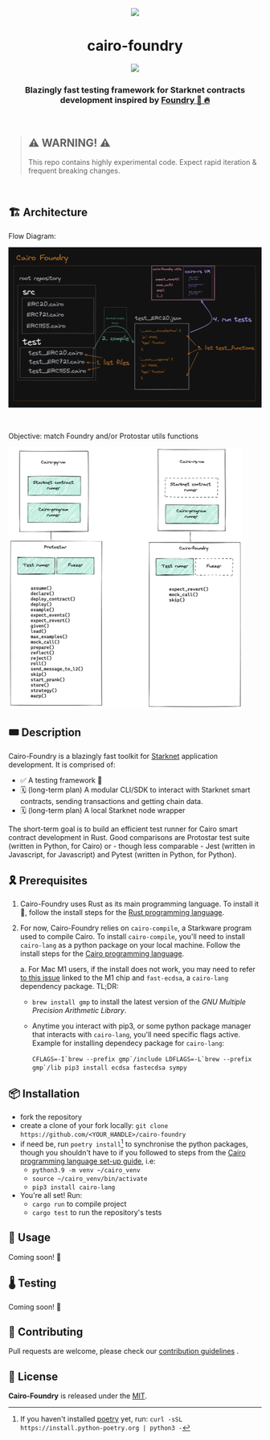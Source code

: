 <p align="center">
    <img width="150" src="resources/img/logo.png">
</p>
<div align="center">
  <h1 align="center">cairo-foundry</h1>
  <p align="center">
    <a href="https://discord.gg/mCTgxg52">
        <img src="https://img.shields.io/badge/Discord-6666FF?style=for-the-badge&logo=discord&logoColor=white">
    </a>
  </p>
  
  <h3 align="center">Blazingly fast testing framework for Starknet contracts development inspired by <a href="https://github.com/foundry-rs/foundry"> Foundry 🦀 🔥 </a></h3>
</div>

<br>

> ## ⚠️ WARNING! ⚠️
>
> This repo contains highly experimental code.
> Expect rapid iteration & frequent breaking changes.

<br>

## 🏗️ Architecture

Flow Diagram:

![cairo-foundry-architecture-diagram](resources/img/flow_diagram.png)

</br>

Objective: match Foundry and/or Protostar utils functions

![cairo-foundry](resources/img/architecture.png)

## 🎟️ Description

Cairo-Foundry is a blazingly fast toolkit for [Starknet](https://starknet.io/) application development. It is comprised of:

-   ✅ A testing framework 🦀
-   🗓️ (long-term plan) A modular CLI/SDK to interact with Starknet smart contracts, sending transactions and getting chain data.
-   🗓️ (long-term plan) A local Starknet node wrapper

The short-term goal is to build an efficient test runner for Cairo smart contract development in Rust. Good comparisons are Protostar test suite (written in Python, for Cairo) or - though less comparable - Jest (written in Javascript, for Javascript) and Pytest (written in Python, for Python).

## 🎗️ Prerequisites

1. Cairo-Foundry uses Rust as its main programming language. To install it 🦀, follow the install steps for the [Rust programming language](https://www.rust-lang.org/tools/install).
2. For now, Cairo-Foundry relies on `cairo-compile`, a Starkware program used to compile Cairo. To install `cairo-compile`, you'll need to install `cairo-lang` as a python package on your local machine. Follow the install steps for the [Cairo programming language](https://www.cairo-lang.org/docs/quickstart.html).

    a. For Mac M1 users, if the install does not work, you may need to refer [to this issue](https://github.com/OpenZeppelin/nile/issues/22) linked to the M1 chip and `fast-ecdsa`, a `cairo-lang` dependency package.
    TL;DR:

    - `brew install gmp` to install the latest version of the _GNU Multiple Precision Arithmetic Library_.
    - Anytime you interact with pip3, or some python package manager that interacts with `cairo-lang`, you'll need specific flags active. Example for installing dependecy package for `cairo-lang`:

        `` CFLAGS=-I`brew --prefix gmp`/include LDFLAGS=-L`brew --prefix gmp`/lib pip3 install ecdsa fastecdsa sympy ``

## 📦 Installation

-   fork the repository
-   create a clone of your fork locally: `git clone https://github.com/<YOUR_HANDLE>/cairo-foundry`
-   if need be, run `poetry install`[^1] to synchronise the python packages, though you shouldn't have to if you followed to steps from the [Cairo programming language set-up guide](https://www.cairo-lang.org/docs/quickstart.html), i.e:
    -   `python3.9 -m venv ~/cairo_venv`
    -   `source ~/cairo_venv/bin/activate`
    -   `pip3 install cairo-lang`
-   You're all set! Run:
    -   `cargo run` to compile project
    -   `cargo test` to run the repository's tests

[^1]: If you haven't installed [poetry](https://python-poetry.org/docs/) yet, run: `curl -sSL https://install.python-poetry.org | python3 -`

## 🔬 Usage

Coming soon! 👷

## 🌡️ Testing

Coming soon! 👷

## 🫶 Contributing

Pull requests are welcome, please check our [contribution guidelines](./CONTRIBUTING.md) .

## 📄 License

**Cairo-Foundry** is released under the [MIT](LICENSE).
